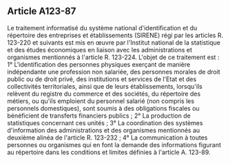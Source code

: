 Article A123-87
----
Le traitement informatisé du système national d'identification et du répertoire
des entreprises et établissements (SIRENE) régi par les articles R. 123-220 et
suivants est mis en œuvre par l'Institut national de la statistique et des
études économiques en liaison avec les administrations et organismes mentionnés
à l'article R. 123-224. L'objet de ce traitement est : 1° L'identification des
personnes physiques exerçant de manière indépendante une profession non
salariée, des personnes morales de droit public ou de droit privé, des
institutions et services de l'Etat et des collectivités territoriales, ainsi que
de leurs établissements, lorsqu'ils relèvent du registre du commerce et des
sociétés, du répertoire des métiers, ou qu'ils emploient du personnel salarié
(non compris les personnels domestiques), sont soumis à des obligations fiscales
ou bénéficient de transferts financiers publics ; 2° La production de
statistiques concernant ces unités ; 3° La coordination des systèmes
d'information des administrations et des organismes mentionnés au deuxième
alinéa de l'article R. 123-232 ; 4° La communication à toutes personnes ou
organismes qui en font la demande des informations figurant au répertoire dans
les conditions et limites définies à l'article A. 123-89.
